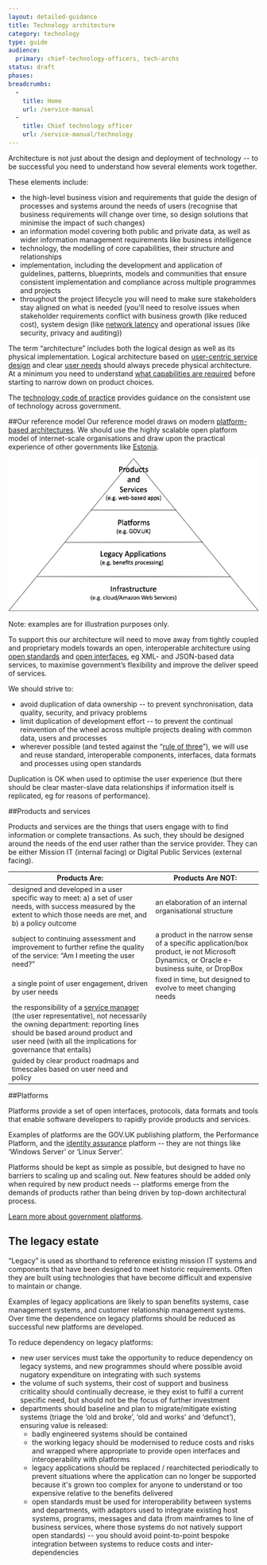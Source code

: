 ```yaml
---
layout: detailed-guidance
title: Technology architecture
category: technology
type: guide
audience:
  primary: chief-technology-officers, tech-archs
status: draft
phases:
breadcrumbs:
  -
    title: Home
    url: /service-manual
  -
    title: Chief technology officer
    url: /service-manual/technology
---
```


Architecture is not just about the design and deployment of technology -- to be successful you need to understand how several elements work together.

These elements include:

* the high-level business vision and requirements that guide the design of processes and systems around the needs of users (recognise that business requirements will change over time, so design solutions that minimise the impact of such changes)
* an information model covering both public and private data, as well as wider information management requirements like business intelligence
* technology, the modelling of core capabilities, their structure and relationships
* implementation, including the development and application of guidelines, patterns, blueprints, models and communities that ensure consistent implementation and compliance across multiple programmes and projects
* throughout the project lifecycle you will need to make sure stakeholders stay aligned on what is needed (you'll need to resolve issues when stakeholder requirements conflict with business growth (like reduced cost), system design (like [network latency](https://en.wikipedia.org/wiki/Latency_%28engineering%29) and operational issues (like security, privacy and auditing))

The term “architecture” includes both the logical design as well as its physical implementation. Logical architecture based on [user-centric service design](/service-manual/start#a-new-way-of-doing-things) and clear [user needs](/service-manual/user-centred-design/user-needs.html) should always precede physical architecture. At a minimum you need to understand [what capabilities are required](/service-manual/making-software/choosing-technology.html#start-with-capabilities-not-implementations) before starting to narrow down on product choices.

The [technology code of practice](/service-manual/technology/code-of-practice.html) provides guidance on the consistent use of technology across government.

##Our reference model
Our reference model draws on modern [platform-based architectures](/service-manual/technology/government-as-a-platform). We should use the highly scalable open platform model of internet-scale organisations and draw upon the practical experience of other governments like [Estonia](http://e-estonia.com/component/x-road/).

<img src="/service-manual/assets/images/architecture-reference-model.png" alt="Diagram showing government architecture reference model" />

Note: examples are for illustration purposes only.

To support this our architecture will need to move away from tightly coupled and proprietary models towards an open, interoperable architecture using [open standards](/service-manual/making-software/open-standards-and-licensing.html) and [open interfaces](/service-manual/making-software/apis.html), eg XML- and JSON-based data services, to maximise government’s flexibility and improve the deliver speed of services.

We should strive to:

* avoid duplication of data ownership -- to prevent synchronisation, data quality, security, and privacy problems
* limit duplication of development effort -- to prevent the continual reinvention of the wheel across multiple projects dealing with common data, users and processes
* wherever possible (and tested against the “[rule of three](http://www.maheshpai.info/?p=20)”), we will use and reuse standard, interoperable components, interfaces, data formats and processes using open standards

Duplication is OK when used to optimise the user experience (but there should be clear master-slave data relationships if information itself is replicated, eg for reasons of performance).

##Products and services

Products and services are the things that users engage with to find information or complete transactions. As such, they should be designed around the needs of the end user rather than the service provider. They can be either Mission IT (internal facing) or Digital Public Services (external facing).

| Products Are: | Products Are NOT: |
|-----|--------|
| designed and developed in a user specific way to meet: a) a set of user needs, with success measured by the extent to which those needs are met, and b) a policy outcome | an elaboration of an internal organisational structure |
| subject to continuing assessment and improvement to further refine the quality of the service: “Am I meeting the user need?” | a product in the narrow sense of a specific application/box product, ie not Microsoft Dynamics, or Oracle e-business suite, or DropBox |
| a single point of user engagement, driven by user needs | fixed in time, but designed to evolve to meet changing needs |
| the responsibility of a [service manager](/service-manual/service-managers) (the user representative), not necessarily the owning department: reporting lines should be based around product and user need (with all the implications for governance that entails) | |
| guided by clear product roadmaps and timescales based on user need and policy | |

##Platforms

Platforms provide a set of open interfaces, protocols, data formats and tools that enable software developers to rapidly provide products and services.

Examples of platforms are the GOV.UK publishing platform, the Performance Platform, and the [identity assurance](/service-manual/identity-assurance) platform -- they are not things like ‘Windows Server’ or ‘Linux Server’.

Platforms should be kept as simple as possible, but designed to have no barriers to scaling up and scaling out. New features should be added only when required by new product needs -- platforms emerge from the demands of products rather than being driven by top-down architectural process.

[Learn more about government platforms](/service-manual/technology/government-as-a-platform.html).

## The legacy estate

“Legacy” is used as shorthand to reference existing mission IT systems and components that have been designed to meet historic requirements. Often they are built using technologies that have become difficult and expensive to maintain or change.

Examples of legacy applications are likely to span benefits systems, case management systems, and customer relationship management systems. Over time the dependence on legacy platforms should be reduced as successful new platforms are developed.

To reduce dependency on legacy platforms:

* new user services must take the opportunity to reduce dependency on legacy systems, and new programmes should where possible avoid nugatory expenditure on integrating with such systems
* the volume of such systems, their cost of support and business criticality should continually decrease, ie they exist to fulfil a current specific need, but should not be the focus of further investment
* departments should baseline and plan to migrate/mitigate existing systems (triage the ‘old and broke’, ‘old and works’ and ‘defunct’), ensuring value is released:
	* badly engineered systems should be contained
	* the working legacy should be modernised to reduce costs and risks and wrapped where appropriate to provide open interfaces and interoperability with platforms
	* legacy applications should be replaced / rearchitected periodically to prevent situations where the application can no longer be supported because it's grown too complex for anyone to understand or too expensive relative to the benefits delivered
	* open standards must be used for interoperability between systems and departments, with adaptors used to integrate existing host systems, programs, messages and data (from mainframes to line of business services, where those systems do not natively support open standards) -- you should avoid point-to-point bespoke integration between systems to reduce costs and inter-dependencies
